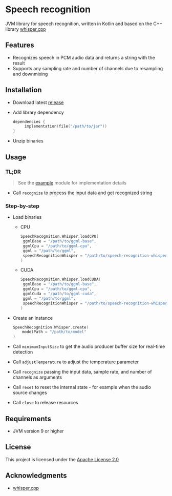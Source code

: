 # Speech recognition

JVM library for speech recognition, written in Kotlin and based on the C++
library [whisper.cpp](https://github.com/ggerganov/whisper.cpp)

## Features

- Recognizes speech in PCM audio data and returns a string with the result
- Supports any sampling rate and number of channels due to resampling and downmixing

## Installation

- Download latest [release](https://github.com/numq/speech-recognition/releases)

- Add library dependency
   ```kotlin
   dependencies {
        implementation(file("/path/to/jar"))
   }
   ```

- Unzip binaries

## Usage

### TL;DR

> See the [example](example) module for implementation details

- Call `recognize` to process the input data and get recognized string

### Step-by-step

- Load binaries
    - CPU
       ```kotlin
       SpeechRecognition.Whisper.loadCPU(
        ggmlBase = "/path/to/ggml-base", 
        ggmlCpu = "/path/to/ggml-cpu",
        ggml = "/path/to/ggml",
        speechRecognitionWhisper = "/path/to/speech-recognition-whisper",
      )
       ```
    - CUDA
       ```kotlin
       SpeechRecognition.Whisper.loadCUDA(
        ggmlBase = "/path/to/ggml-base", 
        ggmlCpu = "/path/to/ggml-cpu",
        ggmlCuda = "/path/to/ggml-cuda",
        ggml = "/path/to/ggml",
        speechRecognitionWhisper = "/path/to/speech-recognition-whisper",
      )
       ```

- Create an instance

  ```kotlin
  SpeechRecognition.Whisper.create(
      modelPath = "/path/to/model"
  )
  ```

- Call `minimumInputSize` to get the audio producer buffer size for real-time detection


- Call `adjustTemperature` to adjust the temperature parameter


- Call `recognize` passing the input data, sample rate, and number of channels as arguments


- Call `reset` to reset the internal state - for example when the audio source changes


- Call `close` to release resources

## Requirements

- JVM version 9 or higher

## License

This project is licensed under the [Apache License 2.0](LICENSE)

## Acknowledgments

- [whisper.cpp](https://github.com/ggerganov/whisper.cpp)
